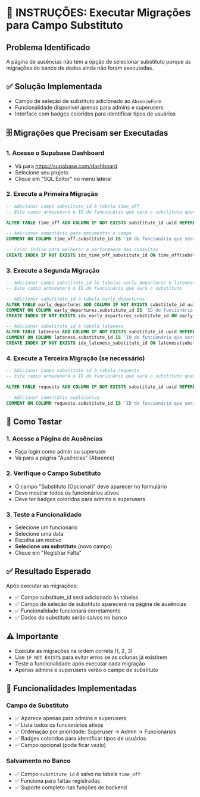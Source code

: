 # 🚨 INSTRUÇÕES: Executar Migrações para Campo Substituto

## Problema Identificado
A página de ausências não tem a opção de selecionar substituto porque as migrações do banco de dados ainda não foram executadas.

## ✅ Solução Implementada
- Campo de seleção de substituto adicionado ao `AbsenceForm`
- Funcionalidade disponível apenas para admins e superusers
- Interface com badges coloridos para identificar tipos de usuários

## 🗄️ Migrações que Precisam ser Executadas

### 1. Acesse o Supabase Dashboard
- Vá para https://supabase.com/dashboard
- Selecione seu projeto
- Clique em "SQL Editor" no menu lateral

### 2. Execute a Primeira Migração
```sql
-- Adicionar campo substitute_id à tabela time_off
-- Este campo armazenará o ID do funcionário que será o substituto quando a solicitação de folga for aprovada

ALTER TABLE time_off ADD COLUMN IF NOT EXISTS substitute_id uuid REFERENCES profiles(id);

-- Adicionar comentário para documentar o campo
COMMENT ON COLUMN time_off.substitute_id IS 'ID do funcionário que será o substituto quando a solicitação de folga for aprovada';

-- Criar índice para melhorar a performance das consultas
CREATE INDEX IF NOT EXISTS idx_time_off_substitute_id ON time_off(substitute_id);
```

### 3. Execute a Segunda Migração
```sql
-- Adicionar campo substitute_id às tabelas early_departures e lateness
-- Este campo armazenará o ID do funcionário que será o substituto

-- Adicionar substitute_id à tabela early_departures
ALTER TABLE early_departures ADD COLUMN IF NOT EXISTS substitute_id uuid REFERENCES profiles(id);
COMMENT ON COLUMN early_departures.substitute_id IS 'ID do funcionário que será o substituto durante a saída antecipada';
CREATE INDEX IF NOT EXISTS idx_early_departures_substitute_id ON early_departures(substitute_id);

-- Adicionar substitute_id à tabela lateness
ALTER TABLE lateness ADD COLUMN IF NOT EXISTS substitute_id uuid REFERENCES profiles(id);
COMMENT ON COLUMN lateness.substitute_id IS 'ID do funcionário que será o substituto durante o atraso';
CREATE INDEX IF NOT EXISTS idx_lateness_substitute_id ON lateness(substitute_id);
```

### 4. Execute a Terceira Migração (se necessário)
```sql
-- Adicionar campo substitute_id à tabela requests
-- Este campo armazenará o ID do funcionário que será o substituto quando a solicitação for aprovada

ALTER TABLE requests ADD COLUMN IF NOT EXISTS substitute_id uuid REFERENCES profiles(id);

-- Adicionar comentário explicativo
COMMENT ON COLUMN requests.substitute_id IS 'ID do funcionário que será o substituto quando a solicitação for aprovada';
```

## 🎯 Como Testar

### 1. **Acesse a Página de Ausências**
- Faça login como admin ou superuser
- Vá para a página "Ausências" (Absence)

### 2. **Verifique o Campo Substituto**
- O campo "Substituto (Opcional)" deve aparecer no formulário
- Deve mostrar todos os funcionários ativos
- Deve ter badges coloridos para admins e superusers

### 3. **Teste a Funcionalidade**
- Selecione um funcionário
- Selecione uma data
- Escolha um motivo
- **Selecione um substituto** (novo campo)
- Clique em "Registrar Falta"

## ✅ Resultado Esperado
Após executar as migrações:
- ✅ Campo substitute_id será adicionado às tabelas
- ✅ Campo de seleção de substituto aparecerá na página de ausências
- ✅ Funcionalidade funcionará corretamente
- ✅ Dados do substituto serão salvos no banco

## ⚠️ Importante
- Execute as migrações na ordem correta (1, 2, 3)
- Use `IF NOT EXISTS` para evitar erros se as colunas já existirem
- Teste a funcionalidade após executar cada migração
- Apenas admins e superusers verão o campo de substituto

## 🔧 Funcionalidades Implementadas

### **Campo de Substituto**
- ✅ Aparece apenas para admins e superusers
- ✅ Lista todos os funcionários ativos
- ✅ Ordenação por prioridade: Superuser → Admin → Funcionários
- ✅ Badges coloridos para identificar tipos de usuários
- ✅ Campo opcional (pode ficar vazio)

### **Salvamento no Banco**
- ✅ Campo `substitute_id` é salvo na tabela `time_off`
- ✅ Funciona para faltas registradas
- ✅ Suporte completo nas funções de backend
